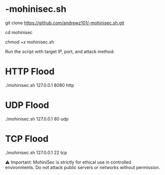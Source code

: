 # -mohinisec.sh
git clone https://github.com/andrewz101/-mohinisec.sh.git

cd mohinisec

chmod +x mohinisec.sh

Run the script with target IP, port, and attack method:

# HTTP Flood
./mohinisec.sh 127.0.0.1 8080 http

# UDP Flood
./mohinisec.sh 127.0.0.1 80 udp

# TCP Flood
./mohinisec.sh 127.0.0.1 22 tcp

⚠️ Important: MohiniSec is strictly for ethical use in controlled environments. Do not attack public servers or networks without permission.
